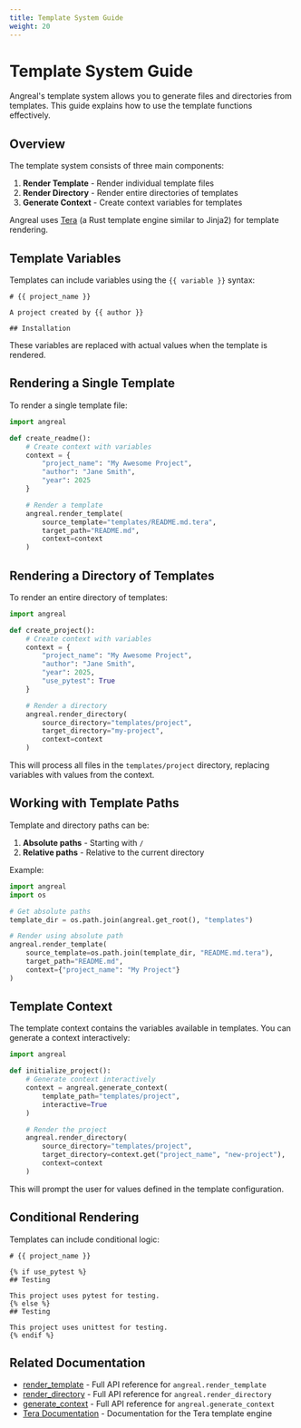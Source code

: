 ```yaml
---
title: Template System Guide
weight: 20
---
```


# Template System Guide

Angreal's template system allows you to generate files and directories from templates. This guide explains how to use the template functions effectively.

## Overview

The template system consists of three main components:

1. **Render Template** - Render individual template files
2. **Render Directory** - Render entire directories of templates
3. **Generate Context** - Create context variables for templates

Angreal uses [Tera](https://tera.netlify.app/) (a Rust template engine similar to Jinja2) for template rendering.

## Template Variables

Templates can include variables using the `{{ variable }}` syntax:

```
# {{ project_name }}

A project created by {{ author }}

## Installation

```

These variables are replaced with actual values when the template is rendered.

## Rendering a Single Template

To render a single template file:

```python
import angreal

def create_readme():
    # Create context with variables
    context = {
        "project_name": "My Awesome Project",
        "author": "Jane Smith",
        "year": 2025
    }

    # Render a template
    angreal.render_template(
        source_template="templates/README.md.tera",
        target_path="README.md",
        context=context
    )
```

## Rendering a Directory of Templates

To render an entire directory of templates:

```python
import angreal

def create_project():
    # Create context with variables
    context = {
        "project_name": "My Awesome Project",
        "author": "Jane Smith",
        "year": 2025,
        "use_pytest": True
    }

    # Render a directory
    angreal.render_directory(
        source_directory="templates/project",
        target_directory="my-project",
        context=context
    )
```

This will process all files in the `templates/project` directory, replacing variables with values from the context.

## Working with Template Paths

Template and directory paths can be:

1. **Absolute paths** - Starting with `/`
2. **Relative paths** - Relative to the current directory

Example:

```python
import angreal
import os

# Get absolute paths
template_dir = os.path.join(angreal.get_root(), "templates")

# Render using absolute path
angreal.render_template(
    source_template=os.path.join(template_dir, "README.md.tera"),
    target_path="README.md",
    context={"project_name": "My Project"}
)
```

## Template Context

The template context contains the variables available in templates. You can generate a context interactively:

```python
import angreal

def initialize_project():
    # Generate context interactively
    context = angreal.generate_context(
        template_path="templates/project",
        interactive=True
    )

    # Render the project
    angreal.render_directory(
        source_directory="templates/project",
        target_directory=context.get("project_name", "new-project"),
        context=context
    )
```

This will prompt the user for values defined in the template configuration.

## Conditional Rendering

Templates can include conditional logic:

```
# {{ project_name }}

{% if use_pytest %}
## Testing

This project uses pytest for testing.
{% else %}
## Testing

This project uses unittest for testing.
{% endif %}
```

## Related Documentation

- [render_template](render_template) - Full API reference for `angreal.render_template`
- [render_directory](render_directory) - Full API reference for `angreal.render_directory`
- [generate_context](generate_context) - Full API reference for `angreal.generate_context`
- [Tera Documentation](https://tera.netlify.app/docs/) - Documentation for the Tera template engine
